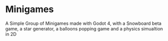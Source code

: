 # Minigames
A Simple Group of Minigames made with Godot 4, with a Snowboard beta game, a star generator, a balloons popping game and a physics simualtion in 2D
